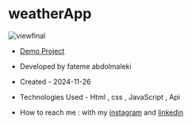 # weatherApp

 ![viewfinal]()
- [Demo Project](https://fatemeabdolmaleki.github.io/weatherApp/)

- Developed by fateme abdolmaleki

- Created - 2024-11-26

- Technologies Used - Html , css , JavaScript , Api

- How to reach me : with my [instagram](https://www.instagram.com/fatemeabdolmaleki_) and [linkedin](https://www.linkedin.com/in/fateme-abdolmaleki/)
